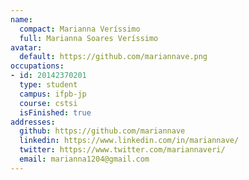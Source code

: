 ```yaml
---
name:
  compact: Marianna Veríssimo
  full: Marianna Soares Veríssimo
avatar:
  default: https://github.com/mariannave.png
occupations:
- id: 20142370201
  type: student
  campus: ifpb-jp
  course: cstsi
  isFinished: true
addresses:
  github: https://github.com/mariannave
  linkedin: https://www.linkedin.com/in/mariannave/
  twitter: https://www.twitter.com/mariannaveri/
  email: marianna1204@gmail.com
---
```

